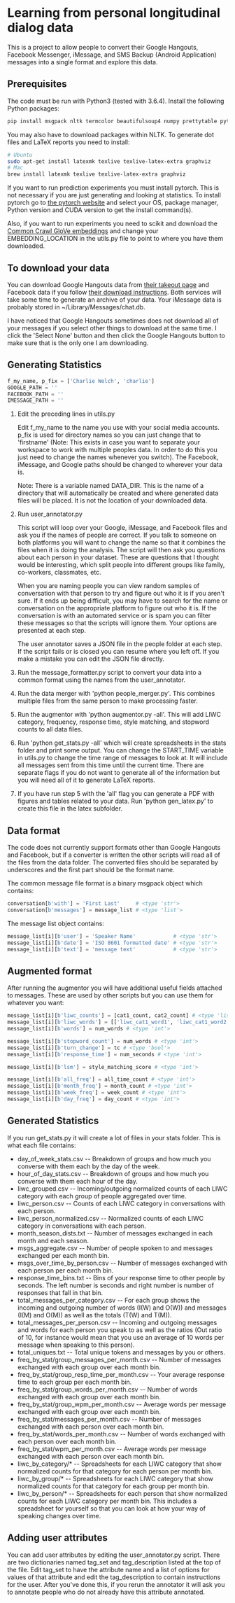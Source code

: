 

# Learning from personal longitudinal dialog data
This is a project to allow people to convert their Google Hangouts, Facebook Messenger, iMessage, and SMS Backup (Android Application) messages into a single format and explore this data.


## Prerequisites
The code must be run with Python3 (tested with 3.6.4). Install the following Python packages: 

```zsh
pip install msgpack nltk termcolor beautifulsoup4 numpy prettytable python-dateutil tqdm pandas seaborn visdom
```

You may also have to download packages within NLTK. To generate dot files and LaTeX reports you need to install:

```zsh
# Ubuntu
sudo apt-get install latexmk texlive texlive-latex-extra graphviz
# Mac
brew install latexmk texlive texlive-latex-extra graphviz
```

If you want to run prediction experiments you must install pytorch. This is not necessary if you are just generating and looking at statistics. To install pytorch go to [the pytorch website](http://pytorch.org/) and select your OS, package manager, Python version and CUDA version to get the install command(s).

Also, if you want to run experiments you need to scikit and download the [Common Crawl GloVe embeddings](http://nlp.stanford.edu/data/glove.840B.300d.zip) and change your EMBEDDING_LOCATION in the utils.py file to point to where you have them downloaded.

## To download your data
You can download Google Hangouts data from [their takeout page](https://takeout.google.com/settings/takeout) and Facebook data if you follow [their download instructions](https://www.facebook.com/help/302796099745838). Both services will take some time to generate an archive of your data. Your iMessage data is probably stored in ~/Library/Messages/chat.db.

I have noticed that Google Hangouts sometimes does not download all of your messages if you select other things to download at the same time. I click the 'Select None' button and then click the Google Hangouts button to make sure that is the only one I am downloading.


## Generating Statistics

```python
f_my_name, p_fix = ['Charlie Welch', 'charlie']
GOOGLE_PATH = ''
FACEBOOK_PATH = ''
IMESSAGE_PATH = ''
```

1. Edit the preceding lines in utils.py

    Edit f_my_name to the name you use with your social media accounts. p_fix is used for directory names so you can just change that to 'firstname' (Note: This exists in case you want to separate your workspace to work with multiple peoples data. In order to do this you just need to change the names whenever you switch). The Facebook, iMessage, and Google paths should be changed to wherever your data is.

    Note: There is a variable named DATA_DIR. This is the name of a directory that will automatically be created and where generated data files will be placed. It is not the location of your downloaded data.

2. Run user_annotator.py

    This script will loop over your Google, iMessage, and Facebook files and ask you if the names of people are correct. If you talk to someone on both platforms you will want to change the name so that it combines the files when it is doing the analysis. The script will then ask you questions about each person in your dataset. These are questions that I thought would be interesting, which split people into different groups like family, co-workers, classmates, etc.

    When you are naming people you can view random samples of conversation with that person to try and figure out who it is if you aren't sure. If it ends up being difficult, you may have to search for the name or conversation on the appropriate platform to figure out who it is. If the conversation is with an automated service or is spam you can filter these messages so that the scripts will ignore them. Your options are presented at each step.

    The user annotator saves a JSON file in the people folder at each step. If the script fails or is closed you can resume where you left off. If you make a mistake you can edit the JSON file directly.

3. Run the message_formatter.py script to convert your data into a common format using the names from the user_annotator.

4. Run the data merger with 'python people_merger.py'. This combines multiple files from the same person to make processing faster.

5. Run the augmentor with 'python augmentor.py -all'. This will add LIWC category, frequency, response time, style matching, and stopword counts to all data files.

6. Run 'python get_stats.py -all' which will create spreadsheets in the stats folder and print some output. You can change the START_TIME variable in utils.py to change the time range of messages to look at. It will include all messages sent from this time until the current time. There are separate flags if you do not want to generate all of the information but you will need all of it to generate LaTeX reports.

7. If you have run step 5 with the 'all' flag you can generate a PDF with figures and tables related to your data. Run 'python gen_latex.py' to create this file in the latex subfolder.


## Data format
The code does not currently support formats other than Google Hangouts and Facebook, but if a converter is written the other scripts will read all of the files from the data folder. The converted files should be separated by underscores and the first part should be the format name.

The common message file format is a binary msgpack object which contains:
```python
conversation[b'with'] = 'First Last'     # <type 'str'>
conversation[b'messages'] = message_list # <type 'list'>
```

The message list object contains:
```python
message_list[i][b'user'] = 'Speaker Name'            # <type 'str'>
message_list[i][b'date'] = 'ISO 8601 formatted date' # <type 'str'>
message_list[i][b'text'] = 'message text'            # <type 'str'>
```


## Augmented format
After running the augmentor you will have additional useful fields attached to messages. These are used by other scripts but you can use them for whatever you want:
```python
message_list[i][b'liwc_counts'] = [cat1_count, cat2_count] # <type 'list'> of <type 'int'>
message_list[i][b'liwc_words'] = [['liwc_cat1_word1', 'liwc_cat1_word2'], ['liwc_cat2_word1', 'liwc_cat2_word2']] # <type 'list'> of <type 'list'> of <type 'str'>
message_list[i][b'words'] = num_words # <type 'int'>

message_list[i][b'stopword_count'] = num_words # <type 'int'>
message_list[i][b'turn_change'] = tc # <type 'bool'>
message_list[i][b'response_time'] = num_seconds # <type 'int'>

message_list[i][b'lsm'] = style_matching_score # <type 'int'>

message_list[i][b'all_freq'] = all_time_count # <type 'int'>
message_list[i][b'month_freq'] = month_count # <type 'int'>
message_list[i][b'week_freq'] = week_count # <type 'int'>
message_list[i][b'day_freq'] = day_count # <type 'int'>
```


## Generated Statistics
If you run get_stats.py it will create a lot of files in your stats folder. This is what each file contains:

 * day_of_week_stats.csv -- Breakdown of groups and how much you converse with them each by the day of the week.
 * hour_of_day_stats.csv -- Breakdown of groups and how much you converse with them each hour of the day.
 * liwc_grouped.csv -- Incoming/outgoing normalized counts of each LIWC category with each group of people aggregated over time.
 * liwc_person.csv -- Counts of each LIWC category in conversations with each person.
 * liwc_person_normalized.csv -- Normalized counts of each LIWC category in conversations with each person.
 * month_season_dists.txt -- Number of messages exchanged in each month and each season.
 * msgs_aggregate.csv -- Number of people spoken to and messages exchanged per each month bin.
 * msgs_over_time_by_person.csv -- Number of messages exchanged with each person per each month bin.
 * response_time_bins.txt -- Bins of your response time to other people by seconds. The left number is seconds and right number is number of responses that fall in that bin.
 * total_messages_per_category.csv -- For each group shows the incoming and outgoing number of words (I(W) and O(W)) and messages (I(M) and O(M)) as well as the totals (T(W) and T(M)).
 * total_messages_per_person.csv -- Incoming and outgoing messages and words for each person you speak to as well as the ratios (Out ratio of 10, for instance would mean that you use an average of 10 words per message when speaking to this person).
 * total_uniques.txt -- Total unique tokens and messages by you or others.
 * freq_by_stat/group_messages_per_month.csv -- Number of messages exchanged with each group over each month bin.
 * freq_by_stat/group_resp_time_per_month.csv -- Your average response time to each group per each month bin.
 * freq_by_stat/group_words_per_month.csv -- Number of words exchanged with each group over each month bin.
 * freq_by_stat/group_wpm_per_month.csv -- Average words per message exchanged with each group over each month bin.
 * freq_by_stat/messages_per_month.csv -- Number of messages exchanged with each person over each month bin.
 * freq_by_stat/words_per_month.csv -- Number of words exchanged with each person over each month bin.
 * freq_by_stat/wpm_per_month.csv -- Average words per message exchanged with each person over each month bin.
 * liwc_by_category/* -- Spreadsheets for each LIWC category that show normalized counts for that category for each person per month bin.
 * liwc_by_group/* -- Spreadsheets for each LIWC category that show normalized counts for that category for each group per month bin.
 * liwc_by_person/* -- Spreadsheets for each person that show normalized counts for each LIWC category per month bin. This includes a spreadsheet for yourself so that you can look at how your way of speaking changes over time.


## Adding user attributes

You can add user attributes by editing the user_annotator.py script. There are two dictionaries named tag_set and tag_description listed at the top of the file. Edit tag_set to have the attribute name and a list of options for values of that attribute and edit the tag_description to contain instructions for the user. After you've done this, if you rerun the annotator it will ask you to annotate people who do not already have this attribute annotated.
